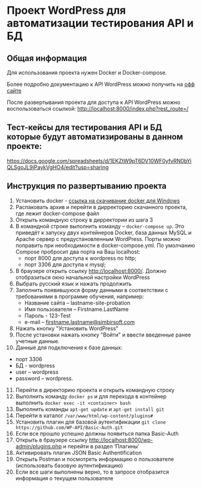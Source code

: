 # Проект WordPress для автоматизации тестирования API и БД

## Общая информация
Для использования проекта нужен Docker и Docker-compose.

Более подробно документацию к API WordPress можно получить на [офф сайте](http://v2.wp-api.org/)

После развертывания проекта для доступа к API WordPress можно воспользоваться ссылкой:
[http://localhost:8000/index.php?rest_route=/](http://localhost:8000/index.php?rest_route=/)

## Тест-кейсы для тестирования API и БД которые будут автоматизированы в данном проекте: 
https://docs.google.com/spreadsheets/d/1EKZtW9pT6DV10WF0yfvRN0bYiQLSgoJL9jPaykVgHO4/edit?usp=sharing
## Инструкция по развертыванию проекта

1. Установить docker - [ссылка на скачивание docker для Windows](https://www.docker.com/docker-windows)
2. Распаковать архив и перейти в дирректорию скачанного проекта, где лежит docker-compose файл
3. Открыть командную строку в дирректории из шага 3
4. В командной строке выполнить команду – `docker-compose up`.
   Это приведёт к запуску двух контейнеров Docker, база данных MySQL и Apache сервер с предустановленным WordPress. Порты можно поправить при необходимости в docker-compose.yml. По умолчанию Compose пробросит два порта на Ваш localhost:
    + порт 8000 для доступа к wordpress по http;
    + порт 3306 для доступа к mysql; 
5. В браузере открыть ссылку [http://localhost:8000/](http://localhost:8000/). Должно отобразиться окно начальной настройки WordPress
6. Выбрать русский язык и нажать продолжить
7. Заполнить появившуюся форму данными в соответствии с требованиями в программе обучения, например:
    + Название сайта – lastname-site-probation
    + Имя пользователя – Firstname.LastName
    + Пароль - 123-Test
    + e-mail – firstname.lastname@simbirsoft.com
8. Нажать кнопку "Установить WordPress"
9. После установки нажать кнопку "Войти" и ввести введенные ранее учетные данные.
10. Данные для подключения к базе данных:  
- порт 3306
- БД - wordpress
- user – wordpress
- password – wordpress.
11. Перейти в директорию проекта и открыть командную строку
12. Выполнить команду `docker ps` и для перехода в контейнер выполнить `docker exec -it <container> bash`
13. Выполнить команды `apt-get update` и `apt-get install git`
14. Перейти в каталог `/var/www/html/wp-content/plugins#`
15. Установить плагин для базовой аутентификации `git clone https://github.com/WP-API/Basic-Auth.git`
16. Если все прошло успешно должны появиться папка Basic-Auth
17. Открыть в браузере ссылку [http://localhost:8000/wp-admin/plugins.php](http://localhost:8000/wp-admin/plugins.php) и перейти в раздел ‘Плагины’
18. Активировать плагин JSON Basic Authentification
19. Открыть Postman и посмотреть информацию о пользователе (использовать базовую аутентификацию)
20. Если все шаги выполнены верно, то в запросе отобразится информация о текущем пользователе
